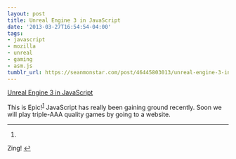 ```yaml
---
layout: post
title: Unreal Engine 3 in JavaScript
date: '2013-03-27T16:54:54-04:00'
tags:
- javascript
- mozilla
- unreal
- gaming
- asm.js
tumblr_url: https://seanmonstar.com/post/46445803013/unreal-engine-3-in-javascript
---
```

[Unreal Engine 3 in JavaScript](https://blog.mozilla.org/blog/2013/03/27/mozilla-is-unlocking-the-power-of-the-web-as-a-platform-for-gaming/)  

This is Epic!<sup id="fnref:1"><a href="#fn:1" class="footnote-ref" role="doc-noteref">1</a></sup> JavaScript has really been gaining ground recently. Soon we will play triple-AAA quality games by going to a website.

* * *

1. 

Zing!&nbsp;[↩︎](#fnref:1)

